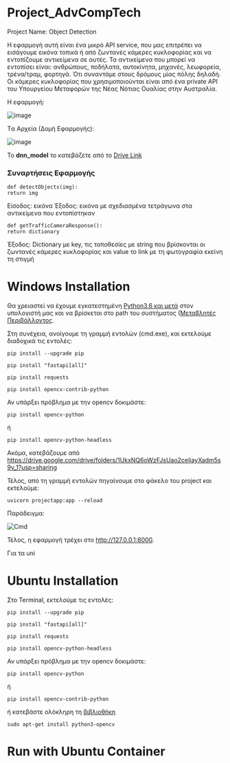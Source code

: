 # Project_AdvCompTech
Project Name: Object Detection

Η εφαρμογή αυτή είναι ένα μικρό API service, που μας επιτρέπει να εισάγουμε εικόνα τοπικά ή από ζωντανές κάμερες κυκλοφορίας και να εντοπίζουμε αντικείμενα σε αυτές. Τα αντικείμενα που μπορεί να εντοπίσει είναι: ανθρώπους, ποδήλατα, αυτοκίνητα, μηχανές, λεωφορεία, τρένα/τραμ, φορτηγά. Ότι συναντάμε στους δρόμους μίας πόλης δηλαδή.
Οι κάμερες κυκλοφορίας που χρησιμοποιούνται είναι από ένα private API του Υπουργείου Μεταφορών της Νέας Νότιας Ουαλίας στην Αυστραλία.

Η εφαρμογή: 

![image](https://user-images.githubusercontent.com/34692617/177354813-f51af2f9-fced-4930-8b4d-6a109cc6cc6d.png)

Tα Αρχεία (Δομή Εφαρμογής):

![image](https://user-images.githubusercontent.com/34692617/177355862-508f93b4-bd5e-4108-b4a4-935e61d7b469.png)


Το **dnn_model** το κατεβάζετε από το [Drive Link](https://drive.google.com/drive/folders/1UkxNQ6oWzFJsUao2ceIiayXadm5s9v_1?usp=sharing![image)

### **Συναρτήσεις Εφαρμογής**

```
def detectObjects(img):
return img
```
Είσοδος: εικόνα
Έξοδος: εικόνα με σχεδιασμένα τετράγωνα στα αντικείμενα που εντοπίστηκαν

```
def getTrafficCameraResponse():
return dictionary
```
Έξοδος: Dictionary με key, τις τοποθεσίες με string που βρίσκονται οι ζωντανές κάμερες κυκλοφορίας και value το link με τη φωτογραφία εκείνη τη στιγμή
# Windows Installation

Θα χρειαστεί να έχουμε εγκατεστημένη [Python3.6 και μετά](https://www.python.org/downloads/) στον υπολογιστή μας και να βρίσκεται στο path του συστήματος ([Μεταβλητές Περιβάλλοντος](https://datatofish.com/add-python-to-windows-path/).

Στη συνέχεια, ανοίγουμε τη γραμμή εντολών (cmd.exe), και εκτελούμε διαδοχικά  τις εντολές:
```
pip install --upgrade pip

pip install "fastapi[all]"

pip install requests

pip install opencv-contrib-python
```
Αν υπάρξει πρόβλημα με την opencv δοκιμάστε:
```
pip install opencv-python
```
ή
```
pip install opencv-python-headless
```
Ακόμα, κατεβάζουμε από
https://drive.google.com/drive/folders/1UkxNQ6oWzFJsUao2ceIiayXadm5s9v_1?usp=sharing

Τέλος, από τη γραμμή εντολών πηγαίνουμε στο φάκελο του project και εκτελούμε:

```
uvicorn projectapp:app --reload
```
Παράδειγμα:

![Cmd](https://user-images.githubusercontent.com/34692617/177334613-34574074-29a9-45ba-a405-9fc1bc467841.jpg)

Τέλος, η εφαρμογή τρέχει στο  http://127.0.0.1:8000.

Για τα uni
# Ubuntu Installation 

Στο Terminal, εκτελούμε τις εντολές:
```
pip install --upgrade pip

pip install "fastapi[all]"

pip install requests

pip install opencv-python-headless
```
Αν υπάρξει πρόβλημα με την opencv δοκιμάστε:
```
pip install opencv-python
```
ή
```
pip install opencv-contrib-python
```
ή κατεβάστε ολόκληρη τη [βιβλιοθήκη](https://docs.opencv.org/4.x/d2/de6/tutorial_py_setup_in_ubuntu.html)
```
sudo apt-get install python3-opencv
```
# Run with Ubuntu Container
